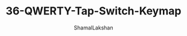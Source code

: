 ---
author: "ShamalLakshan"
baseLayouts: ["QWERTY"]                                                                                                         # [QWERTY, Colemak, Dvorak, ...]
firmwares: [ZMK]                                                                                                                # [QMK, ZMK, KMonad]
hasHomeRowMods: false                                                                                                           # true or false
hasLetterOnThumb: false                                                                                                         # true or false
hasRotaryEncoder: true                                                                                                          # true or false
isAutoShiftEnabled: false                                                                                                       # true or false
isComboEnabled: true                                                                                                            # true or false
isSplit: true                                                                                                                   # true or false
isTapDanceEnabled: false                                                                                                        # true or false
keybindings: []                                                                                                                 # [Vim, Emacs, Kakoune, Graphics/CAD, TWM, Spreadsheets, Gaming]
keyboard: BGKeeb                                                                                                                # Kyria or Corne or Dactyl Manuform 5x6 or ...
keyCount: 36
keymapImage: "https://github.com/ShamalLakshan/36-QWERTY-Tap-Switch-Keymap/blob/main/wallpapers/wallpaper05.png"
keymapUrl: "https://github.com/ShamalLakshan/36-QWERTY-Tap-Switch-Keymap"
languages: [English]                                                                                                            # [English, Spanish, ...]
layerCount: 6
OS: [Windows, MacOS, Linux, Android]
stagger: columnar                                                                                                               # row or columnar or ortholinear
summary: "My 36-key QWERTY split keymap with tap-only layer switching, no home-row holds, and combos for essential keys. "      # Short summary of max. 60 words
title: 36-QWERTY-Tap-Switch-Keymap
writeup: "https://blog.shamallakshan.com/2025/09/06/writeups/keymap/36-qwerty-tap-switch-keymap/"                               # not mandatory
---